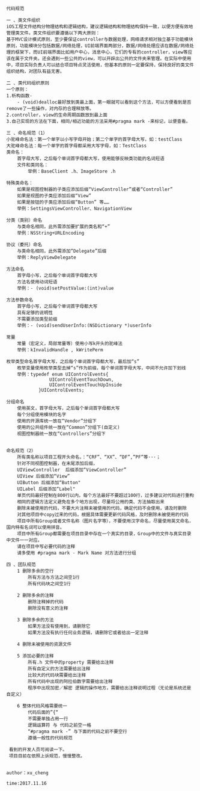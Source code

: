 
    代码规范

    一 、类文件组织
	iOS工程文件结构分物理结构和逻辑结构，建议逻辑结构和物理结构保持一致，以便方便有效地	管理类文件。类文件组织要遵循以下两大原则：
	基于MVC设计模式原则，至少要保证controller与数据处理，网络请求相对独立基于功能模块原则，功能模块分包括数据/网络处理，UI前端界面两部分，数据/网络处理应该在数据/网络处理的框架下，而UI前端界面比如用户中心，消息中心，它们的专有的controller，view等应该在属于文件夹。还会遇到一些公共的view，可以开辟出公共的文件夹来管理。在实际中使用中，项目实际负责人可以结合项目特点灵活使用，但基本的原则一定要保持，保持良好的类文件组织结构，对团队有益无害。

    二 、类代码组织原则
	一个原则：
	1.析构函数-
		- (void)dealloc最好放到类最上面，第一眼就可以看到这个方法，可以方便看到是否remove了一些操作，对内存的合理释放等。
	2.controller，view的生命周期函数放到最上面
	3.自己实现的方法在下面，相同/相近功能的方法采用#pragma mark -来标记，以便查看。

    三 、命名规范（1）
	小驼峰命名法：第一个单字以小写字母开始；第二个单字的首字母大写，如：testClass
	大驼峰命名法：每一个单字的首字母都采用大写字母，如：TestClass
	类命名：
		首字母大写，之后每个单词首字母都大写，使用能够反映类功能的名词短语
		文件和类同名：
			举例：BaseClient .h、ImageStore .h

	特殊类命名：
		如果是视图控制器的子类应添加后缀“ViewController”或者“Controller”
		如果是视图的子类应添加后缀“View”
		如果是按钮的子类应添加后缀“Button” 等……
		举例：SettingsViewController、NavigationView

	分类（类别）命名
		与类命名相同，此外需添加要扩展的类名和“+”
		举例：NSString+URLEncoding

	协议（委托）命名
		与类命名相同，此外需添加“Delegate”后缀
		举例：ReplyViewDelegate

	方法命名
		首字母小写，之后每个单词首字母都大写
		方法名使用动词短语
		举例：- (void)setPostValue:(int)value

	方法参数命名
		首字母小写，之后每个单词首字母都大写
		具有足够的说明性
		不需要添加类型前缀
		举例：- (void)sendUserInfo:(NSDictionary *)userInfo

	常量
		常量（宏定义，局部常量等）使用小写k开头的驼峰法
		举例：kInvalidHandle , kWritePerm

	枚举类型命名首字母大写，之后每个单词首字母都大写，最后加“s”
		枚举变量使用枚举类型去掉“s”作为前缀，每个单词首字母大写，中间不允许加下划线
		举例：typedef enum UIControlEvents{
					UIControlEventTouchDown,
					UIControlEventTouchUpInside
				}UIControlEvents;

	分组命名
		使用英文，首字母大写，之后每个单词首字母都大写
		每个分组使用模块的名字
		使用的开源库统一放在“Vendor”分组下
		使用的公共组件统一放在“Common”分组下(自定义)
		视图控制器统一放在“Controllers”分组下


	命名规范（2）   
		所有类名称以项目工程开头命名，：“CRF”、“XX”、“DF”,”PF”等···；
		针对不同视图控制器，在末尾添加后缀，   
		UIViewController  后缀添加“ViewController” 
		UIView 后缀添加“View”     
		UIButton 后缀添加“Button" 
		UILabel 后缀添加“Label"
		单页代码最好控制在800行以内，每个方法最好不要超过100行，过多建议对代码进行重构
		相同的逻辑方法定义避免在多个地方出现，尽量将公用的类、方法抽取出来
		删除未被使用的代码，不要大片注释未被使用的代码，确定代码不会使用，请及时删除
		对其他项目中copy过来的代码，根据具体需要更新代码风格，及时删除未被使用的代码
		项目中所有Group或者文件名称（图片名字等），不要使用汉字命名，尽量使用英文命名，国内特有名词可以使用拼音。
		项目中所有Group都需要在项目目录中存在一个真实的目录，Group中的文件与真实目录中文件一一对应。
		请在项目中写必要代码的注释
		请多使用 #pragma mark - Mark Name 对方法进行分组

    四 、团队规范
		1 删除多余的空行 
 			所有方法与方法之间空1行 
 			所有代码块之间空1行

		2 删除多余的注释 
 			删除注释掉的代码 
 			删除没有意义的注释

		3 删除多余的方法 
 			如果方法没有使用到，请删除它   
 			如果方法没有执行任何业务逻辑，请删除它或者给出一定注释

		4 删除未被使用的资源文件

		5 添加必要的注释 
 			所有.h 文件中的property 需要给出注释 
 			所有自定义的方法需要给出注释   
 			比较大的代码块需要给出注释 
 			所有代码中出现的阿拉伯数字需要给出注释     
 			程序中出现加密／解密 逻辑的操作地方，需要给出注释说明过程（无论是系统还是自定义）

		6 整体代码风格需要统一 
 			代码后面的”{“
 			不需要单独占用一行     
 			逻辑运算符 与 代码之前空一格 
 			“#pragma mark -” 与下面的代码之前不要空行 
 			遵循一般性的代码规范

     看到的开发人员可阅读一下。
     项目目前在依照上诉规范，慢慢整改。

																																						author：xu_cheng
																																						time:2017.11.16

